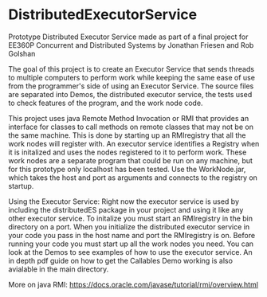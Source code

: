# DistributedExecutorService
Prototype Distributed Executor Service made as part of a final project for EE360P Concurrent and Distributed Systems by Jonathan Friesen and Rob Golshan

The goal of this project is to create an Executor Service that sends threads to multiple computers to perform work while keeping the same ease of use from 
  the programmer's side of using an Executor Service.
The source files are separated into Demos, the distributed executor service, the tests used to check features of the program, and the work node code.
 
This project uses java Remote Method Invocation or RMI that provides an interface for classes to call methods on remote classes that may not be on the 
  same machine. This is done by starting up an RMIregistry that all the work nodes will register with. An executor service identifies a Registry
  when it is initalized and uses the nodes registered to it to perform work. These work nodes are a separate program that could be run on any machine,
  but for this prototype only localhost has been tested. Use the WorkNode.jar, which takes the host and port as arguments and connects to the registry on startup.

Using the Executor Service:
  Right now the executor service is used by including the distributedES package in your project and using it like any other executor service. 
  To initalize you must start an RMIregistry in the bin directory on a port.
  When you initialize the distributed executor service in your code you pass in the host name and port the RMIregistry is on.
  Before running your code you must start up all the work nodes you need.
  You can look at the Demos to see examples of how to use the executor service.
  An in depth pdf guide on how to get the Callables Demo working is also avialable in the main directory.
  
More on java RMI: https://docs.oracle.com/javase/tutorial/rmi/overview.html

